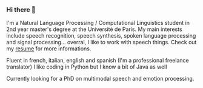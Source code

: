 ### Hi there 👋

I'm a Natural Language Processing / Computational Linguistics student in 2nd year master's degree at the Université de Paris. 
My main interests include speech recognition, speech synthesis, spoken language processing and signal processing... overral, I like to work with speech things. 
Check out my [resume](file:///Users/julesCauzinille/Desktop/important./CV/CV%20-%20CAUZINILLE%20JULES.pdf) for more informations.

Fluent in french, italian, english and spanish (I'm a professional freelance translator) 
I like coding in Python but I know a bit of Java as well

Currently looking for a PhD on multimodal speech and emotion processing.

<!--
**jcauzi/jcauzi** is a ✨ _special_ ✨ repository because its `README.md` (this file) appears on your GitHub profile.

Here are some ideas to get you started:

- 🔭 I’m currently working on ...
- 🌱 I’m currently learning ...
- 👯 I’m looking to collaborate on ...
- 🤔 I’m looking for help with ...
- 💬 Ask me about ...
- 📫 How to reach me: ...
- 😄 Pronouns: ...
- ⚡ Fun fact: ...
-->
